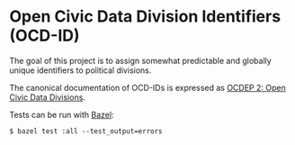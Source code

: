 # Open Civic Data Division Identifiers (OCD-ID)

The goal of this project is to assign somewhat predictable and globally unique identifiers to political divisions.

The canonical documentation of OCD-IDs is expressed as [OCDEP 2: Open Civic Data Divisions](https://open-civic-data.readthedocs.io/en/latest/proposals/0002.html).

Tests can be run with [Bazel](https://bazel.build/):

```
$ bazel test :all --test_output=errors
```

